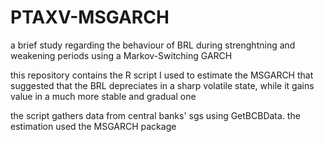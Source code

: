 # PTAXV-MSGARCH
a brief study regarding the behaviour of BRL during strenghtning and weakening periods using a Markov-Switching GARCH

this repository contains the R script I used to estimate the MSGARCH that suggested that the BRL depreciates 
in a sharp volatile state, while it gains value in a much more stable and gradual one

the script gathers data from central banks' sgs using GetBCBData. 
the estimation used the MSGARCH package
